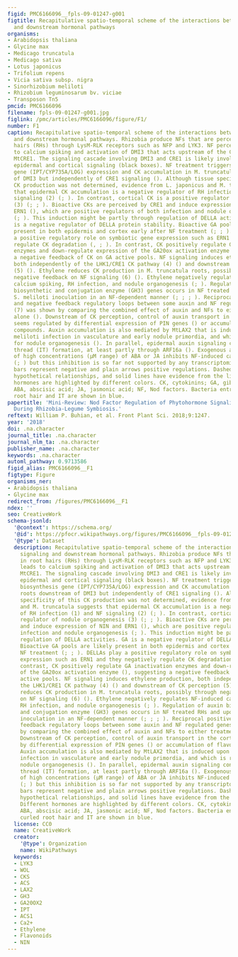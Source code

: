 ```yaml
---
figid: PMC6166096__fpls-09-01247-g001
figtitle: Recapitulative spatio-temporal scheme of the interactions between NF signaling
  and downstream hormonal pathways
organisms:
- Arabidopsis thaliana
- Glycine max
- Medicago truncatula
- Medicago sativa
- Lotus japonicus
- Trifolium repens
- Vicia sativa subsp. nigra
- Sinorhizobium meliloti
- Rhizobium leguminosarum bv. viciae
- Transposon Tn5
pmcid: PMC6166096
filename: fpls-09-01247-g001.jpg
figlink: /pmc/articles/PMC6166096/figure/F1/
number: F1
caption: Recapitulative spatio-temporal scheme of the interactions between NF signaling
  and downstream hormonal pathways. Rhizobia produce NFs that are perceived in root
  hairs (RHs) through LysM-RLK receptors such as NFP and LYK3. NF perception leads
  to calcium spiking and activation of DMI3 that acts upstream of the CK receptor
  MtCRE1. The signaling cascade involving DMI3 and CRE1 is likely involved in both
  epidermal and cortical signaling (black boxes). NF treatment triggers early CK biosynthesis
  gene (IPT/CYP735A/LOG) expression and CK accumulation in M. truncatula roots downstream
  of DMI3 but independently of CRE1 signaling (). Although tissue specificity of this
  CK production was not determined, evidence from L. japonicus and M. truncatula suggests
  that epidermal CK accumulation is a negative regulator of RH infection (1) and NF
  signaling (2) (; ). In contrast, cortical CK is a positive regulator of nodule organogenesis
  (3) (; ; ). Bioactive CKs are perceived by CRE1 and induce expression of NIN and
  ERN1 (), which are positive regulators of both infection and nodule organogenesis
  (; ). This induction might be partly through regulation of DELLA activities. GA
  is a negative regulator of DELLA protein stability. Bioactive GA pools are likely
  present in both epidermis and cortex early after NF treatment (; ; ). DELLAs play
  a positive regulatory role on symbiotic gene expression such as ERN1 and they negatively
  regulate CK degradation (, ; ). In contrast, CK positively regulate GA inactivation
  enzymes and down-regulate expression of the GA20ox activation enzyme (), suggesting
  a negative feedback of CK on GA active pools. NF signaling induces ethylene production,
  both independently of the LHK1/CRE1 CK pathway (4) () and downstream of CK perception
  (5) (). Ethylene reduces CK production in M. truncatula roots, possibly through
  negative feedback on NF signaling (6) (). Ethylene negatively regulates NF-induced
  calcium spiking, RH infection, and nodule organogenesis (; ). Regulation of auxin
  biosynthetic and conjugation enzyme (GH3) genes occurs in NF treated RHs and upon
  S. meliloti inoculation in an NF-dependent manner (; ; ; ). Reciprocal positive
  and negative feedback regulatory loops between some auxin and NF regulated genes
  (7) was shown by comparing the combined effect of auxin and NFs to either treatment
  alone (). Downstream of CK perception, control of auxin transport in the cortex
  seems regulated by differential expression of PIN genes () or accumulation of flavonoid
  compounds. Auxin accumulation is also mediated by MtLAX2 that is induced upon S.
  meliloti infection in vasculature and early nodule primordia, and which is required
  for nodule organogenesis (). In parallel, epidermal auxin signaling controls infection
  thread (IT) formation, at least partly through ARF16a (). Exogenous application
  of high concentrations (μM range) of ABA or JA inhibits NF-induced calcium spiking
  (; ) but this inhibition is so far not supported by any transcriptomic data. Plain
  bars represent negative and plain arrows positive regulations. Dashed lines are
  hypothetical relationships, and solid lines have evidence from the literature. Different
  hormones are highlighted by different colors. CK, cytokinins; GA, gibberellins;
  ABA, abscisic acid; JA, jasmonic acid; NF, Nod factors. Bacteria entrapped in curled
  root hair and IT are shown in blue.
papertitle: 'Mini-Review: Nod Factor Regulation of Phytohormone Signaling and Homeostasis
  During Rhizobia-Legume Symbiosis.'
reftext: William P. Buhian, et al. Front Plant Sci. 2018;9:1247.
year: '2018'
doi: .na.character
journal_title: .na.character
journal_nlm_ta: .na.character
publisher_name: .na.character
keywords: .na.character
automl_pathway: 0.9713586
figid_alias: PMC6166096__F1
figtype: Figure
organisms_ner:
- Arabidopsis thaliana
- Glycine max
redirect_from: /figures/PMC6166096__F1
ndex: ''
seo: CreativeWork
schema-jsonld:
  '@context': https://schema.org/
  '@id': https://pfocr.wikipathways.org/figures/PMC6166096__fpls-09-01247-g001.html
  '@type': Dataset
  description: Recapitulative spatio-temporal scheme of the interactions between NF
    signaling and downstream hormonal pathways. Rhizobia produce NFs that are perceived
    in root hairs (RHs) through LysM-RLK receptors such as NFP and LYK3. NF perception
    leads to calcium spiking and activation of DMI3 that acts upstream of the CK receptor
    MtCRE1. The signaling cascade involving DMI3 and CRE1 is likely involved in both
    epidermal and cortical signaling (black boxes). NF treatment triggers early CK
    biosynthesis gene (IPT/CYP735A/LOG) expression and CK accumulation in M. truncatula
    roots downstream of DMI3 but independently of CRE1 signaling (). Although tissue
    specificity of this CK production was not determined, evidence from L. japonicus
    and M. truncatula suggests that epidermal CK accumulation is a negative regulator
    of RH infection (1) and NF signaling (2) (; ). In contrast, cortical CK is a positive
    regulator of nodule organogenesis (3) (; ; ). Bioactive CKs are perceived by CRE1
    and induce expression of NIN and ERN1 (), which are positive regulators of both
    infection and nodule organogenesis (; ). This induction might be partly through
    regulation of DELLA activities. GA is a negative regulator of DELLA protein stability.
    Bioactive GA pools are likely present in both epidermis and cortex early after
    NF treatment (; ; ). DELLAs play a positive regulatory role on symbiotic gene
    expression such as ERN1 and they negatively regulate CK degradation (, ; ). In
    contrast, CK positively regulate GA inactivation enzymes and down-regulate expression
    of the GA20ox activation enzyme (), suggesting a negative feedback of CK on GA
    active pools. NF signaling induces ethylene production, both independently of
    the LHK1/CRE1 CK pathway (4) () and downstream of CK perception (5) (). Ethylene
    reduces CK production in M. truncatula roots, possibly through negative feedback
    on NF signaling (6) (). Ethylene negatively regulates NF-induced calcium spiking,
    RH infection, and nodule organogenesis (; ). Regulation of auxin biosynthetic
    and conjugation enzyme (GH3) genes occurs in NF treated RHs and upon S. meliloti
    inoculation in an NF-dependent manner (; ; ; ). Reciprocal positive and negative
    feedback regulatory loops between some auxin and NF regulated genes (7) was shown
    by comparing the combined effect of auxin and NFs to either treatment alone ().
    Downstream of CK perception, control of auxin transport in the cortex seems regulated
    by differential expression of PIN genes () or accumulation of flavonoid compounds.
    Auxin accumulation is also mediated by MtLAX2 that is induced upon S. meliloti
    infection in vasculature and early nodule primordia, and which is required for
    nodule organogenesis (). In parallel, epidermal auxin signaling controls infection
    thread (IT) formation, at least partly through ARF16a (). Exogenous application
    of high concentrations (μM range) of ABA or JA inhibits NF-induced calcium spiking
    (; ) but this inhibition is so far not supported by any transcriptomic data. Plain
    bars represent negative and plain arrows positive regulations. Dashed lines are
    hypothetical relationships, and solid lines have evidence from the literature.
    Different hormones are highlighted by different colors. CK, cytokinins; GA, gibberellins;
    ABA, abscisic acid; JA, jasmonic acid; NF, Nod factors. Bacteria entrapped in
    curled root hair and IT are shown in blue.
  license: CC0
  name: CreativeWork
  creator:
    '@type': Organization
    name: WikiPathways
  keywords:
  - LYK3
  - WOL
  - CKS
  - ACS
  - LAX2
  - GH3
  - GA20OX2
  - IPT
  - ACS1
  - Ca2+
  - Ethylene
  - Flavonoids
  - NIN
---
```

